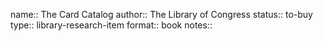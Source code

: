 name:: The Card Catalog
author:: The Library of Congress
status:: to-buy
type:: library-research-item
format:: book
notes::
